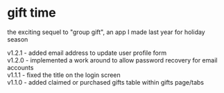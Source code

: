 # gift time

the exciting sequel to "group gift", an app I made last year for holiday season

v1.2.1 - added email address to update user profile form  
v1.2.0 - implemented a work around to allow password recovery for email accounts  
v1.1.1 - fixed the title on the login screen  
v1.1.0 - added claimed or purchased gifts table within gifts page/tabs  
